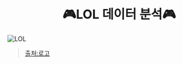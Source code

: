 # <div align=center>:video_game:LOL 데이터 분석:video_game:</div>
![LOL](https://github.com/Kimseongchan1224/LOL/assets/79899868/0e4a1fd2-d2f2-49d5-928e-776e75ca88d4)
>[출처:로고](https://www.deviantart.com/muamerart/art/League-of-Legends-Wallpaper-HD-440485684)
